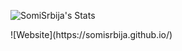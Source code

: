 ![SomiSrbija's Stats](https://github-readme-stats.vercel.app/api?username=SomiSrbija&theme=dark&show_icons=true&hide_border=true&count_private=true)

<p>
![Website](https://somisrbija.github.io/)
</p>
